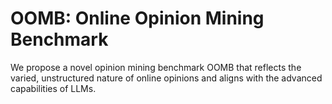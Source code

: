 # OOMB: Online Opinion Mining Benchmark

We propose a novel opinion mining benchmark OOMB that reflects the varied, unstructured nature of online opinions and aligns with the advanced capabilities of LLMs.
